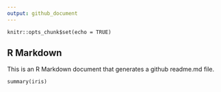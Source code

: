 ```yaml
---
output: github_document
---
```


```{r setup, include=FALSE}
knitr::opts_chunk$set(echo = TRUE)
```

## R Markdown

This is an R Markdown document that generates a github readme.md file.

```{r}
summary(iris)
```
